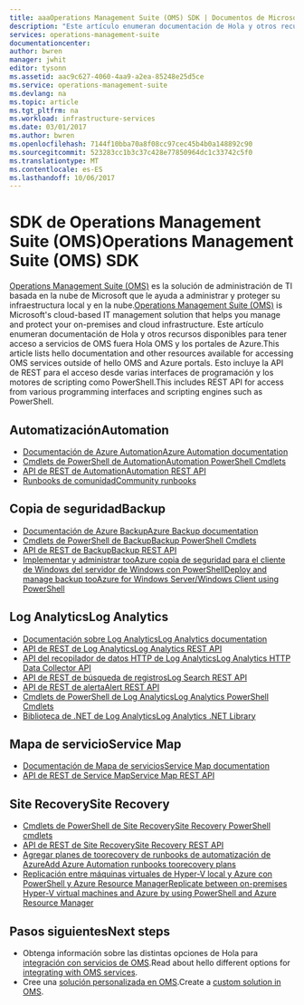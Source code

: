 ```yaml
---
title: aaaOperations Management Suite (OMS) SDK | Documentos de Microsoft
description: "Este artículo enumeran documentación de Hola y otros recursos disponibles para tener acceso a servicios de OMS fuera Hola OMS y los portales de Azure.  Esto incluye la API de REST para el acceso desde varias interfaces de programación y los motores de scripting como PowerShell"
services: operations-management-suite
documentationcenter: 
author: bwren
manager: jwhit
editor: tysonn
ms.assetid: aac9c627-4060-4aa9-a2ea-85248e25d5ce
ms.service: operations-management-suite
ms.devlang: na
ms.topic: article
ms.tgt_pltfrm: na
ms.workload: infrastructure-services
ms.date: 03/01/2017
ms.author: bwren
ms.openlocfilehash: 7144f10bba70a8f08cc97cec45b4b0a148892c90
ms.sourcegitcommit: 523283cc1b3c37c428e77850964dc1c33742c5f0
ms.translationtype: MT
ms.contentlocale: es-ES
ms.lasthandoff: 10/06/2017
---
```

# <a name="operations-management-suite-oms-sdk"></a><span data-ttu-id="a2c2d-104">SDK de Operations Management Suite (OMS)</span><span class="sxs-lookup"><span data-stu-id="a2c2d-104">Operations Management Suite (OMS) SDK</span></span>
<span data-ttu-id="a2c2d-105">[Operations Management Suite (OMS)](operations-management-suite-overview.md) es la solución de administración de TI basada en la nube de Microsoft que le ayuda a administrar y proteger su infraestructura local y en la nube.</span><span class="sxs-lookup"><span data-stu-id="a2c2d-105">[Operations Management Suite (OMS)](operations-management-suite-overview.md) is Microsoft's cloud-based IT management solution that helps you manage and protect your on-premises and cloud infrastructure.</span></span>  <span data-ttu-id="a2c2d-106">Este artículo enumeran documentación de Hola y otros recursos disponibles para tener acceso a servicios de OMS fuera Hola OMS y los portales de Azure.</span><span class="sxs-lookup"><span data-stu-id="a2c2d-106">This article lists hello documentation and other resources available for accessing OMS services outside of hello OMS and Azure portals.</span></span>  <span data-ttu-id="a2c2d-107">Esto incluye la API de REST para el acceso desde varias interfaces de programación y los motores de scripting como PowerShell.</span><span class="sxs-lookup"><span data-stu-id="a2c2d-107">This includes REST API for access from various programming interfaces and scripting engines such as PowerShell.</span></span> 

## <a name="automation"></a><span data-ttu-id="a2c2d-108">Automatización</span><span class="sxs-lookup"><span data-stu-id="a2c2d-108">Automation</span></span>
* [<span data-ttu-id="a2c2d-109">Documentación de Azure Automation</span><span class="sxs-lookup"><span data-stu-id="a2c2d-109">Azure Automation documentation</span></span>](http://azure.microsoft.com/documentation/services/automation)
* [<span data-ttu-id="a2c2d-110">Cmdlets de PowerShell de Automation</span><span class="sxs-lookup"><span data-stu-id="a2c2d-110">Automation PowerShell Cmdlets</span></span>](http://msdn.microsoft.com/library/dn690262.aspx)
* [<span data-ttu-id="a2c2d-111">API de REST de Automation</span><span class="sxs-lookup"><span data-stu-id="a2c2d-111">Automation REST API</span></span>](http://msdn.microsoft.com/library/mt662285.aspx)
* [<span data-ttu-id="a2c2d-112">Runbooks de comunidad</span><span class="sxs-lookup"><span data-stu-id="a2c2d-112">Community runbooks</span></span>](https://gallery.technet.microsoft.com/scriptcenter/site/search?f%5B0%5D.Type=RootCategory&f%5B0%5D.Value=WindowsAzure&f%5B0%5D.Text=Windows%20Azure)

## <a name="backup"></a><span data-ttu-id="a2c2d-113">Copia de seguridad</span><span class="sxs-lookup"><span data-stu-id="a2c2d-113">Backup</span></span>
* [<span data-ttu-id="a2c2d-114">Documentación de Azure Backup</span><span class="sxs-lookup"><span data-stu-id="a2c2d-114">Azure Backup documentation</span></span>](http://azure.microsoft.com/documentation/services/backup)
* [<span data-ttu-id="a2c2d-115">Cmdlets de PowerShell de Backup</span><span class="sxs-lookup"><span data-stu-id="a2c2d-115">Backup PowerShell Cmdlets</span></span>](https://msdn.microsoft.com/library/mt619253.aspx)
* [<span data-ttu-id="a2c2d-116">API de REST de Backup</span><span class="sxs-lookup"><span data-stu-id="a2c2d-116">Backup REST API</span></span>](https://msdn.microsoft.com/library/azure/mt772375.aspx)
* [<span data-ttu-id="a2c2d-117">Implementar y administrar tooAzure copia de seguridad para el cliente de Windows del servidor de Windows con PowerShell</span><span class="sxs-lookup"><span data-stu-id="a2c2d-117">Deploy and manage backup tooAzure for Windows Server/Windows Client using PowerShell</span></span>](../backup/backup-client-automation.md)

## <a name="log-analytics"></a><span data-ttu-id="a2c2d-118">Log Analytics</span><span class="sxs-lookup"><span data-stu-id="a2c2d-118">Log Analytics</span></span>
* [<span data-ttu-id="a2c2d-119">Documentación sobre Log Analytics</span><span class="sxs-lookup"><span data-stu-id="a2c2d-119">Log Analytics documentation</span></span>](http://azure.microsoft.com/documentation/services/log-analytics)
* [<span data-ttu-id="a2c2d-120">API de REST de Log Analytics</span><span class="sxs-lookup"><span data-stu-id="a2c2d-120">Log Analytics REST API</span></span>](/rest/api/loganalytics)
* [<span data-ttu-id="a2c2d-121">API del recopilador de datos HTTP de Log Analytics</span><span class="sxs-lookup"><span data-stu-id="a2c2d-121">Log Analytics HTTP Data Collector API</span></span>](../log-analytics/log-analytics-data-collector-api.md)
* [<span data-ttu-id="a2c2d-122">API de REST de búsqueda de registros</span><span class="sxs-lookup"><span data-stu-id="a2c2d-122">Log Search REST  API</span></span>](../log-analytics/log-analytics-log-search-api.md)
* [<span data-ttu-id="a2c2d-123">API de REST de alerta</span><span class="sxs-lookup"><span data-stu-id="a2c2d-123">Alert REST API</span></span>](../log-analytics/log-analytics-api-alerts.md)
* [<span data-ttu-id="a2c2d-124">Cmdlets de PowerShell de Log Analytics</span><span class="sxs-lookup"><span data-stu-id="a2c2d-124">Log Analytics PowerShell Cmdlets</span></span>](https://msdn.microsoft.com/library/mt188224.aspx)
* [<span data-ttu-id="a2c2d-125">Biblioteca de .NET de Log Analytics</span><span class="sxs-lookup"><span data-stu-id="a2c2d-125">Log Analytics .NET Library</span></span>](https://www.nuget.org/packages/Microsoft.Azure.Management.OperationalInsights/0.16.0-preview)

## <a name="service-map"></a><span data-ttu-id="a2c2d-126">Mapa de servicio</span><span class="sxs-lookup"><span data-stu-id="a2c2d-126">Service Map</span></span>
* [<span data-ttu-id="a2c2d-127">Documentación de Mapa de servicios</span><span class="sxs-lookup"><span data-stu-id="a2c2d-127">Service Map documentation</span></span>](operations-management-suite-service-map.md)
* [<span data-ttu-id="a2c2d-128">API de REST de Service Map</span><span class="sxs-lookup"><span data-stu-id="a2c2d-128">Service Map REST API</span></span>](https://docs.microsoft.com/rest/api/servicemap/)

## <a name="site-recovery"></a><span data-ttu-id="a2c2d-129">Site Recovery</span><span class="sxs-lookup"><span data-stu-id="a2c2d-129">Site Recovery</span></span>
* [<span data-ttu-id="a2c2d-130">Cmdlets de PowerShell de Site Recovery</span><span class="sxs-lookup"><span data-stu-id="a2c2d-130">Site Recovery PowerShell cmdlets</span></span>](https://msdn.microsoft.com/library/mt637930.aspx)
* [<span data-ttu-id="a2c2d-131">API de REST de Site Recovery</span><span class="sxs-lookup"><span data-stu-id="a2c2d-131">Site Recovery REST API</span></span>](https://msdn.microsoft.com/library/azure/mt750497.aspx)
* [<span data-ttu-id="a2c2d-132">Agregar planes de toorecovery de runbooks de automatización de Azure</span><span class="sxs-lookup"><span data-stu-id="a2c2d-132">Add Azure Automation runbooks toorecovery plans</span></span>](../site-recovery/site-recovery-runbook-automation.md)
* [<span data-ttu-id="a2c2d-133">Replicación entre máquinas virtuales de Hyper-V local y Azure con PowerShell y Azure Resource Manager</span><span class="sxs-lookup"><span data-stu-id="a2c2d-133">Replicate between on-premises Hyper-V virtual machines and Azure by using PowerShell and Azure Resource Manager</span></span>](../site-recovery/site-recovery-deploy-with-powershell-resource-manager.md)

## <a name="next-steps"></a><span data-ttu-id="a2c2d-134">Pasos siguientes</span><span class="sxs-lookup"><span data-stu-id="a2c2d-134">Next steps</span></span>
* <span data-ttu-id="a2c2d-135">Obtenga información sobre las distintas opciones de Hola para [integración con servicios de OMS](operations-management-suite-integration.md).</span><span class="sxs-lookup"><span data-stu-id="a2c2d-135">Read about hello different options for [integrating with OMS services](operations-management-suite-integration.md).</span></span>
* <span data-ttu-id="a2c2d-136">Cree una [solución personalizada en OMS](operations-management-suite-solutions-creating.md).</span><span class="sxs-lookup"><span data-stu-id="a2c2d-136">Create a [custom solution in OMS](operations-management-suite-solutions-creating.md).</span></span>

